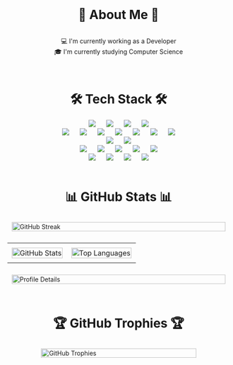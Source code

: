 <div style="display: flex; justify-content: center; align-items: center; flex-direction: column; margin: 20px 0;">
  <h1 align="center">💫 About Me 💫</h1>
  <p align="center">
    💻 I'm currently working as a Developer<br>
    🎓 I'm currently studying Computer Science<br>
  </p>
</div>

<div style="display: flex; justify-content: center; align-items: center; flex-direction: column; margin: 20px 0;">
  <h1 align="center">🛠 Tech Stack 🛠</h1>

  <p align="center" style="margin: 0;">
    <!-- Programming Languages -->
    <img src="https://img.shields.io/badge/Python-3766AB?logo=Python&logoColor=white" style="margin: 0 10px;"/>
    <img src="https://img.shields.io/badge/TypeScript-007ACC?logo=TypeScript&logoColor=white" style="margin: 0 10px;"/>
    <img src="https://img.shields.io/badge/Java-007396?logo=Java&logoColor=white" style="margin: 0 10px;"/>
    <img src="https://img.shields.io/badge/Dart-0175C2?logo=Dart&logoColor=white" style="margin: 0 10px;"/>
  </p>

  <p align="center" style="margin: 0;">
    <!-- Frameworks and Libraries -->
    <img src="https://img.shields.io/badge/FastAPI-005571?logo=FastAPI&logoColor=white" style="margin: 0 10px;"/>
    <img src="https://img.shields.io/badge/React-61DAFB?logo=React&logoColor=white" style="margin: 0 10px;"/>
    <img src="https://img.shields.io/badge/Bootstrap-7952B3?logo=Bootstrap&logoColor=white" style="margin: 0 10px;"/>
    <img src="https://img.shields.io/badge/PyTorch-EE4C2C?logo=PyTorch&logoColor=white" style="margin: 0 10px;"/>
    <img src="https://img.shields.io/badge/pytest-0A9EDC?logo=pytest&logoColor=white" style="margin: 0 10px;"/>
    <img src="https://img.shields.io/badge/Chakra%20UI-319795?logo=Chakra%20UI&logoColor=white" style="margin: 0 10px;"/>
    <img src="https://img.shields.io/badge/jQuery-0769AD?logo=jQuery&logoColor=white" style="margin: 0 10px;"/>
  </p>

  <p align="center" style="margin: 0;">
    <!-- Databases -->
    <img src="https://img.shields.io/badge/MySQL-4479A1?logo=MySQL&logoColor=white" style="margin: 0 10px;"/>
    <img src="https://img.shields.io/badge/MongoDB-47A248?logo=MongoDB&logoColor=white" style="margin: 0 10px;"/>
  </p>

  <p align="center" style="margin: 0;">
    <!-- Development Tools -->
    <img src="https://img.shields.io/badge/docker-2496ED?logo=docker&logoColor=white" style="margin: 0 10px;"/>
    <img src="https://img.shields.io/badge/docker--compose-2496ED?logo=docker&logoColor=white" style="margin: 0 10px;"/>
    <img src="https://img.shields.io/badge/GitHub%20Actions-2088FF?logo=GitHub&logoColor=white" style="margin: 0 10px;"/>
    <img src="https://img.shields.io/badge/poetry-5037E9?logo=python&logoColor=white" style="margin: 0 10px;"/>
    <img src="https://img.shields.io/badge/jupyter-FA9552?logo=jupyter&logoColor=white" style="margin: 0 10px;"/>
  </p>

  <p align="center" style="margin: 0;">
    <!-- Miscellaneous Tools -->
    <img src="https://img.shields.io/badge/Notion-000000?logo=Notion&logoColor=white" style="margin: 0 10px;"/>
    <img src="https://img.shields.io/badge/Visual%20Studio%20Code-007ACC?logo=Visual%20Studio%20Code&logoColor=white" style="margin: 0 10px;"/>
    <img src="https://img.shields.io/badge/fitbit-00B0B9?logo=fitbit&logoColor=white" style="margin: 0 10px;"/>
    <img src="https://img.shields.io/badge/huggingface-FFD166?logo=huggingface&logoColor=white" style="margin: 0 10px;"/>
  </p>
</div>

<div style="display: flex; justify-content: center; align-items: center; flex-direction: column; margin: 20px 0;">
  <h1 align="center">📊 GitHub Stats 📊</h1>

  <div style="width: 100%; display: flex; justify-content: center;">
    <img src="https://github-readme-streak-stats.herokuapp.com/?user=nglcobdai&hide_border=true&theme=blueberry" alt="GitHub Streak" style="margin: 10px; width: 100%;">
  </div>
  <table align="center">
    <tr>
      <td style="padding: 10px;">
        <img src="https://github-readme-stats.vercel.app/api?username=nglcobdai&hide_border=true&include_all_commits=true&count_private=false&theme=blueberry" alt="GitHub Stats" style="width: 100%;">
      </td>
      <td style="padding: 10px;">
        <img src="https://github-readme-stats.vercel.app/api/top-langs/?username=nglcobdai&layout=donut&hide_border=true&theme=blueberry" alt="Top Languages" style="width: 100%;">
      </td>
    </tr>
  </table>

  <div style="width: 100%; display: flex; justify-content: center;">
    <img src="https://github-profile-summary-cards.vercel.app/api/cards/profile-details?username=nglcobdai&no-frame=true&theme=blueberry" alt="Profile Details" style="margin: 10px; width: 100%;">
  </div>
</div>

<div style="display: flex; justify-content: center; align-items: center; flex-direction: column; margin: 20px;">
  <h1 align="center">🏆 GitHub Trophies 🏆</h1>
  <div style="width: 80%; display: flex; justify-content: center;">
    <img src="https://github-profile-trophy.vercel.app/?username=nglcobdai&theme=nord&no-frame=true&no-bg=false&margin-w=10&column=3&row=3&margin-h=10" alt="GitHub Trophies" style="margin: 10px; width: 100%;">
  </div>
</div>
